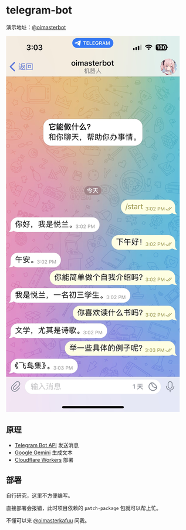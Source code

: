# telegram-bot

演示地址：[@oimasterbot](https://t.me/oimasterbot)

![preview](./assets/demo.jpeg)

## 原理

-   [Telegram Bot API](https://core.telegram.org/bots/api) 发送消息
-   [Google Gemini](https://gemini.google.com/) 生成文本
-   [Cloudflare Workers](https://developers.cloudflare.com/workers/) 部署

## 部署

自行研究，这里不方便编写。

直接部署会报错，此时项目依赖的 `patch-package` 包就可以帮上忙。

不懂可以来 [@oimasterkafuu](https://t.me/oimasterkafuu) 问我。
